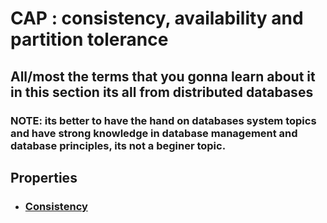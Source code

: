 # CAP : consistency, availability and partition tolerance

## All/most the terms that you gonna learn about it in this section its all from distributed databases

### NOTE: its better to have the hand on databases system topics and have strong knowledge in database management and database principles, its not a beginer topic.

## Properties
- ### [Consistency](https://github.com/imaarov/DBA.md/blob/main/src/cap/src/01-consistency.md)

